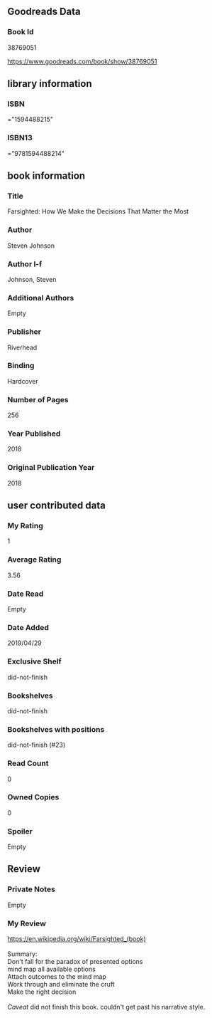 <!-- This template shows how to bulk convert all columns of data into one markdown file -->
<!-- caveat: substitution key matches column headers from default export. You will get a KeyError if there's a mismatch -->

## Goodreads Data

### Book Id 

38769051

https://www.goodreads.com/book/show/38769051

## library information

### ISBN 
="1594488215"

### ISBN13 
="9781594488214"

## book information

### Title
Farsighted: How We Make the Decisions That Matter the Most

### Author 
Steven Johnson

### Author l-f 
Johnson, Steven

### Additional Authors
Empty

### Publisher 
Riverhead

### Binding
Hardcover

### Number of Pages
256

### Year Published
2018

### Original Publication Year 
2018

## user contributed data

### My Rating
1

### Average Rating
3.56

### Date Read
Empty

### Date Added
2019/04/29

### Exclusive Shelf
did-not-finish

### Bookshelves
did-not-finish

### Bookshelves with positions
did-not-finish (#23)

### Read Count
0

### Owned Copies
0

### Spoiler 
Empty

## Review

### Private Notes
Empty

### My Review
https://en.wikipedia.org/wiki/Farsighted_(book)<br/><br/>Summary: <br/>Don't fall for the paradox of presented options<br/>mind map all available options<br/>Attach outcomes to the mind map<br/>Work through and eliminate the cruft<br/>Make the right decision<br/><br/>*Caveat* did not finish this book. couldn't get past his narrative style.